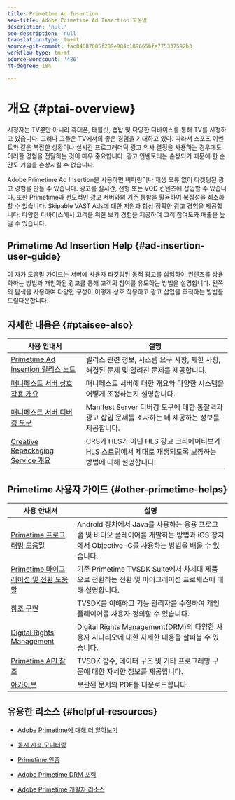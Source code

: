 ```yaml
---
title: Primetime Ad Insertion
seo-title: Adobe Primetime Ad Insertion 도움말
description: 'null'
seo-description: 'null'
translation-type: tm+mt
source-git-commit: fac84687085f289e984c189665bfe775337592b3
workflow-type: tm+mt
source-wordcount: '426'
ht-degree: 18%

---
```



# 개요 {#ptai-overview}

시청자는 TV뿐만 아니라 휴대폰, 태블릿, 랩탑 및 다양한 디바이스를 통해 TV를 시청하고 있습니다. 그러나 그들은 TV에서의 좋은 경험을 기대하고 있다. 따라서 스포츠 이벤트와 같은 복잡한 상황이나 실시간 프로그래머틱 광고 의사 결정을 사용하는 경우에도 이러한 경험을 전달하는 것이 매우 중요합니다. 광고 인벤토리는 손상되기 때문에 한 순간도 기술을 손상시킬 수 없습니다.

Adobe Primetime Ad Insertion을 사용하면 버퍼링이나 재생 오류 없이 타겟팅된 광고 경험을 만들 수 있습니다. 광고를 실시간, 선형 또는 VOD 컨텐츠에 삽입할 수 있습니다. 또한 Primetime과 선도적인 광고 서버와의 기존 통합을 활용하여 복잡성을 최소화할 수 있습니다. Skipable VAST Ads에 대한 지원과 항상 정확한 광고 경험을 제공합니다. 다양한 디바이스에서 고객을 위한 보기 경험을 제공하여 고객 참여도와 매출을 높일 수 있습니다.

## Primetime Ad Insertion Help {#ad-insertion-user-guide}

이 자가 도움말 가이드는 서버에 사용자 타깃팅된 동적 광고를 삽입하여 컨텐츠를 상용화하는 방법과 개인화된 광고를 통해 고객의 참여를 유도하는 방법을 설명합니다. 왼쪽의 탐색을 사용하여 다양한 구성이 어떻게 상호 작용하고 광고 삽입을 추적하는 방법을 드릴다운합니다.

## 자세한 내용은 {#ptaisee-also}

| 사용 안내서 | 설명 |
|---|---|
| [Primetime Ad Insertion 릴리스 노트](../release-notes/ptai-19x-release-notes.md) | 릴리스 관련 정보, 시스템 요구 사항, 제한 사항, 해결된 문제 및 알려진 문제를 제공합니다. |
| [매니페스트 서버 상호 작용 개요](msapi-topics/ms-overview.md) | 매니페스트 서버에 대한 개요와 다양한 시스템을 어떻게 조정하는지 설명합니다. |
| [매니페스트 서버 디버깅 도구](manifest-server-debugging-tool.md) | Manifest Server 디버깅 도구에 대한 통찰력과 광고 삽입 문제를 조사하는 데 제공하는 정보를 제공합니다. |
| [Creative Repackaging Service 개요](creative-repackaging-service/crs-overview.md) | CRS가 HLS가 아닌 HLS 광고 크리에이티브가 HLS 스트림에서 제대로 재생되도록 보장하는 방법에 대해 설명합니다. |

## Primetime 사용자 가이드 {#other-primetime-helps}

| 사용 안내서 | 설명 |
|---|---|
| [Primetime 프로그래밍 도움말](../programming/home.md) | Android 장치에서 Java를 사용하는 응용 프로그램 및 비디오 플레이어를 개발하는 방법과 iOS 장치에서 Objective-C를 사용하는 방법을 배울 수 있습니다. |
| [Primetime 마이그레이션 및 전환 도움말](../migration-guides/home.md) | 기존 Primetime TVSDK Suite에서 차세대 제품으로 전환하는 전환 및 마이그레이션 프로세스에 대해 설명합니다. |
| [참조 구현](../android-reference-implementation/home.md) | TVSDK를 이해하고 기능 관리자를 수정하여 개인 플레이어를 사용자 정의할 수 있습니다. |
| [Digital Rights Management](../digital-rights-management/home.md) | Digital Rights Management(DRM)의 다양한 사용자 시나리오에 대한 자세한 내용을 살펴볼 수 있습니다. |
| [Primetime API 참조](../reference/api-references.md) | TVSDK 함수, 데이터 구조 및 기타 프로그래밍 구문에 대한 자세한 정보를 제공합니다. |
| [아카이브](https://helpx.adobe.com/primetime/archives.html) | 보관된 문서의 PDF를 다운로드합니다. |

## 유용한 리소스 {#helpful-resources}

* [Adobe Primetime에 대해 더 알아보기](https://www.adobe.com/in/marketing/primetime.html)

* [동시 시청 모니터링](https://tve.helpdocsonline.com/concurrency-monitoring-introduction)

* [Primetime 인증](https://tve.helpdocsonline.com/home)

* [Adobe Primetime DRM 포럼](https://forums.adobe.com/community/adobe_access)

* [Adobe Primetime 개발자 리소스](https://www.adobe.com/devnet/primetime.html)